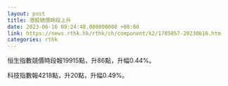 ```yaml
---
layout: post
title: 港股競價時段上升
date: 2023-06-16 09:24:48.000000000 +08:00
link: https://news.rthk.hk/rthk/ch/component/k2/1705057-20230616.htm
categories: rthk
---
```


恒生指數競價時段報19915點，升86點，升幅0.44%。

科技指數報4218點，升20點，升幅0.49%。
